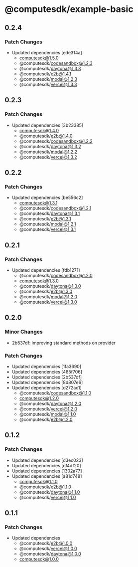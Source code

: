 # @computesdk/example-basic

## 0.2.4

### Patch Changes

- Updated dependencies [ede314a]
  - computesdk@1.5.0
  - @computesdk/codesandbox@1.2.3
  - @computesdk/daytona@1.3.3
  - @computesdk/e2b@1.4.1
  - @computesdk/modal@1.2.3
  - @computesdk/vercel@1.3.3

## 0.2.3

### Patch Changes

- Updated dependencies [3b23385]
  - computesdk@1.4.0
  - @computesdk/e2b@1.4.0
  - @computesdk/codesandbox@1.2.2
  - @computesdk/daytona@1.3.2
  - @computesdk/modal@1.2.2
  - @computesdk/vercel@1.3.2

## 0.2.2

### Patch Changes

- Updated dependencies [be556c2]
  - computesdk@1.3.1
  - @computesdk/codesandbox@1.2.1
  - @computesdk/daytona@1.3.1
  - @computesdk/e2b@1.3.1
  - @computesdk/modal@1.2.1
  - @computesdk/vercel@1.3.1

## 0.2.1

### Patch Changes

- Updated dependencies [fdb1271]
  - @computesdk/codesandbox@1.2.0
  - computesdk@1.3.0
  - @computesdk/daytona@1.3.0
  - @computesdk/e2b@1.3.0
  - @computesdk/modal@1.2.0
  - @computesdk/vercel@1.3.0

## 0.2.0

### Minor Changes

- 2b537df: improving standard methods on provider

### Patch Changes

- Updated dependencies [1fa3690]
- Updated dependencies [485f706]
- Updated dependencies [2b537df]
- Updated dependencies [8d807e6]
- Updated dependencies [d272ac1]
  - @computesdk/codesandbox@1.1.0
  - computesdk@1.2.0
  - @computesdk/daytona@1.2.0
  - @computesdk/vercel@1.2.0
  - @computesdk/modal@1.1.0
  - @computesdk/e2b@1.2.0

## 0.1.2

### Patch Changes

- Updated dependencies [d3ec023]
- Updated dependencies [df4df20]
- Updated dependencies [1302a77]
- Updated dependencies [a81d748]
  - computesdk@1.1.0
  - @computesdk/e2b@1.1.0
  - @computesdk/daytona@1.1.0
  - @computesdk/vercel@1.1.0

## 0.1.1

### Patch Changes

- Updated dependencies
  - @computesdk/e2b@1.0.0
  - @computesdk/vercel@1.0.0
  - @computesdk/daytona@1.0.0
  - computesdk@1.0.0
